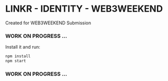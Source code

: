 # LINKR -  IDENTITY - WEB3WEEKEND
Created for WEB3WEEKEND Submission 

### WORK ON PROGRESS ... 

Install it and run:

```sh
npm install
npm start
```


### WORK ON PROGRESS ... 